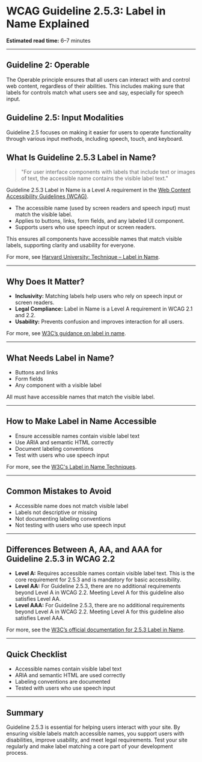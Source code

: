 <!--
title: 2.5.3 - Label in Name
series: Making the Web Accessible for All
description: A practical guide to WCAG Guideline 2.5.3 (Label in Name)—what it means, why it matters, and how to ensure visible labels match accessible names.
keywords: wcag 2.5.3, label in name, accessibility, web standards, digital inclusion
image: WCAG-Series-2.5.3.png
imageAlt: Blue text on yellow background saying, "Web Content Accessibiilty Guiedlines (WCAG) 2.5.3 Explained, Label in Name"
status: published
date: 2025-07-03
excerpt: This guideline ensures visible labels match accessible names for controls.
next: /wcag/WCAG-Guideline-2-5-4-Motion-Actuation-Explained, Guideline 2.5.4 - Motion Actuation
previous: /wcag/WCAG-Guideline-2-5-2-Pointer-Cancellation-Explained, Guideline 2.5.2 - Pointer Cancellation
-->

# **WCAG Guideline 2.5.3: Label in Name Explained**

**Estimated read time:** 6–7 minutes

---

## **Guideline 2: Operable**

The Operable principle ensures that all users can interact with and control web content, regardless of their abilities. This includes making sure that labels for controls match what users see and say, especially for speech input.

## **Guideline 2.5: Input Modalities**

Guideline 2.5 focuses on making it easier for users to operate functionality through various input methods, including speech, touch, and keyboard.

## **What Is Guideline 2.5.3 Label in Name?**

> "For user interface components with labels that include text or images of text, the accessible name contains the visible label text."

Guideline 2.5.3 Label in Name is a Level A requirement in the [Web Content Accessibility Guidelines (WCAG)](https://www.w3.org/WAI/WCAG22/quickref/#label-in-name).

- The accessible name (used by screen readers and speech input) must match the visible label.
- Applies to buttons, links, form fields, and any labeled UI component.
- Supports users who use speech input or screen readers.

This ensures all components have accessible names that match visible labels, supporting clarity and usability for everyone.

For more, see [Harvard University: Technique – Label in Name](https://accessibility.huit.harvard.edu/technique-label-name).

---

## **Why Does It Matter?**

- **Inclusivity:** Matching labels help users who rely on speech input or screen readers.
- **Legal Compliance:** Label in Name is a Level A requirement in WCAG 2.1 and 2.2.
- **Usability:** Prevents confusion and improves interaction for all users.

For more, see [W3C’s guidance on label in name](https://www.w3.org/WAI/WCAG22/Understanding/label-in-name.html).

---

## **What Needs Label in Name?**

- Buttons and links
- Form fields
- Any component with a visible label

All must have accessible names that match the visible label.

---

## **How to Make Label in Name Accessible**

- Ensure accessible names contain visible label text
- Use ARIA and semantic HTML correctly
- Document labeling conventions
- Test with users who use speech input

For more, see the [W3C's Label in Name Techniques](https://www.w3.org/WAI/WCAG22/Techniques/general/G208).

---

## **Common Mistakes to Avoid**

- Accessible name does not match visible label
- Labels not descriptive or missing
- Not documenting labeling conventions
- Not testing with users who use speech input

---

## **Differences Between A, AA, and AAA for Guideline 2.5.3 in WCAG 2.2**

- **Level A:** Requires accessible names contain visible label text. This is the core requirement for 2.5.3 and is mandatory for basic accessibility.
- **Level AA:** For Guideline 2.5.3, there are no additional requirements beyond Level A in WCAG 2.2. Meeting Level A for this guideline also satisfies Level AA.
- **Level AAA:** For Guideline 2.5.3, there are no additional requirements beyond Level A in WCAG 2.2. Meeting Level A for this guideline also satisfies Level AAA.

For more, see the [W3C’s official documentation for 2.5.3 Label in Name](https://www.w3.org/WAI/WCAG22/Understanding/label-in-name.html).

---

## **Quick Checklist**

- Accessible names contain visible label text
- ARIA and semantic HTML are used correctly
- Labeling conventions are documented
- Tested with users who use speech input

---

## **Summary**

Guideline 2.5.3 is essential for helping users interact with your site. By ensuring visible labels match accessible names, you support users with disabilities, improve usability, and meet legal requirements. Test your site regularly and make label matching a core part of your development process.
